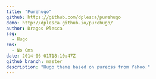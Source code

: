 ```yaml
---
title: "Purehugo"
github: https://github.com/dplesca/purehugo
demo: http://dplesca.github.io/purehugo/
author: Dragos Plesca
ssg:
  - Hugo
cms:
  - No Cms
date: 2014-06-01T18:10:47Z
github_branch: master
description: "Hugo theme based on purecss from Yahoo."
---
```

